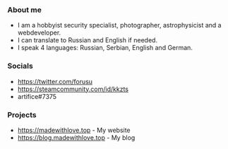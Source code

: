 ### About me

* I am a hobbyist security specialist, photographer, astrophysicist and a webdeveloper.
* I can translate to Russian and English if needed.
* I speak 4 languages: Russian, Serbian, English and German.

### Socials

* https://twitter.com/forusu
* https://steamcommunity.com/id/kkzts
* artifice#7375

### Projects

* https://madewithlove.top - My website
* https://blog.madewithlove.top - My blog
